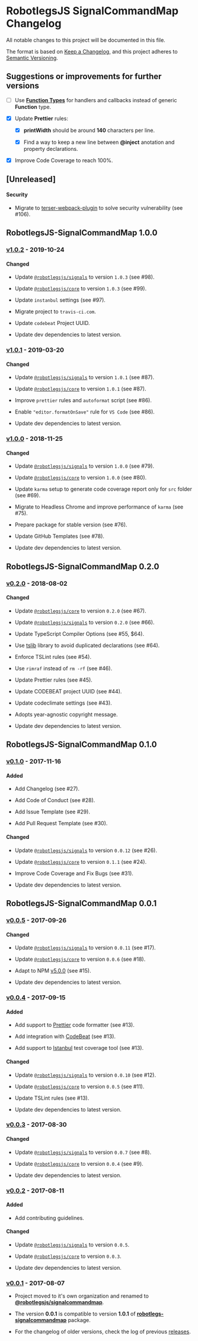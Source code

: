 # RobotlegsJS SignalCommandMap Changelog

All notable changes to this project will be documented in this file.

The format is based on [Keep a Changelog](https://keepachangelog.com/en/1.0.0/),
and this project adheres to [Semantic Versioning](https://semver.org/spec/v2.0.0.html).

## Suggestions or improvements for further versions

- [ ] Use [**Function Types**](https://www.typescriptlang.org/docs/handbook/functions.html) for handlers and callbacks instead of generic **Function** type.

- [x] Update **Prettier** rules:

  - [x] **printWidth** should be around **140** characters per line.

  - [x] Find a way to keep a new line between **@inject** anotation and property declarations.

- [x] Improve Code Coverage to reach 100%.

## [Unreleased]

<!--
Types of changes:

#### Added
- for new features.

#### Changed
- for changes in existing functionality.

#### Deprecated
- for soon-to-be removed features.

#### Removed
- for now removed features.

#### Fixed
- for any bug fixes.

#### Security
- in case of vulnerabilities.
-->

#### Security

- Migrate to [terser-webpack-plugin](https://github.com/webpack-contrib/terser-webpack-plugin) to solve security vulnerability (see #106).

## RobotlegsJS-SignalCommandMap 1.0.0

### [v1.0.2](https://github.com/RobotlegsJS/RobotlegsJS-SignalCommandMap/releases/tag/1.0.2) - 2019-10-24

#### Changed

- Update [`@robotlegsjs/signals`](https://github.com/RobotlegsJS/SignalsJS) to version `1.0.3` (see #98).

- Update [`@robotlegsjs/core`](https://github.com/RobotlegsJS/RobotlegsJS) to version `1.0.3` (see #99).

- Update `instanbul` settings (see #97).

- Migrate project to `travis-ci.com`.

- Update `codebeat` Project UUID.

- Update dev dependencies to latest version.

### [v1.0.1](https://github.com/RobotlegsJS/RobotlegsJS-SignalCommandMap/releases/tag/1.0.1) - 2019-03-20

#### Changed

- Update [`@robotlegsjs/signals`](https://github.com/RobotlegsJS/SignalsJS) to version `1.0.1` (see #87).

- Update [`@robotlegsjs/core`](https://github.com/RobotlegsJS/RobotlegsJS) to version `1.0.1` (see #87).

- Improve `prettier` rules and `autoformat` script (see #86).

- Enable `"editor.formatOnSave"` rule for `VS Code` (see #86).

- Update dev dependencies to latest version.

### [v1.0.0](https://github.com/RobotlegsJS/RobotlegsJS-SignalCommandMap/releases/tag/1.0.0) - 2018-11-25

#### Changed

- Update [`@robotlegsjs/signals`](https://github.com/RobotlegsJS/SignalsJS) to version `1.0.0` (see #79).

- Update [`@robotlegsjs/core`](https://github.com/RobotlegsJS/RobotlegsJS) to version `1.0.0` (see #80).

- Update `karma` setup to generate code coverage report only for `src` folder (see #69).

- Migrate to Headless Chrome and improve performance of `karma` (see #75).

- Prepare package for stable version (see #76).

- Update GitHub Templates (see #78).

- Update dev dependencies to latest version.

## RobotlegsJS-SignalCommandMap 0.2.0

### [v0.2.0](https://github.com/RobotlegsJS/RobotlegsJS-SignalCommandMap/releases/tag/0.2.0) - 2018-08-02

#### Changed

- Update [`@robotlegsjs/core`](https://github.com/RobotlegsJS/RobotlegsJS) to version `0.2.0` (see #67).

- Update [`@robotlegsjs/signals`](https://github.com/RobotlegsJS/SignalsJS) to version `0.2.0` (see #66).

- Update TypeScript Compiler Options (see #55, $64).

- Use [tslib](https://github.com/Microsoft/tslib) library to avoid duplicated declarations (see #64).

- Enforce TSLint rules (see #54).

- Use `rimraf` instead of `rm -rf` (see #46).

- Update Prettier rules (see #45).

- Update CODEBEAT project UUID (see #44).

- Update codeclimate settings (see #43).

- Adopts year-agnostic copyright message.

- Update dev dependencies to latest version.

## RobotlegsJS-SignalCommandMap 0.1.0

### [v0.1.0](https://github.com/RobotlegsJS/RobotlegsJS-SignalCommandMap/releases/tag/0.1.0) - 2017-11-16

#### Added

- Add Changelog (see #27).

- Add Code of Conduct (see #28).

- Add Issue Template (see #29).

- Add Pull Request Template (see #30).

#### Changed

- Update [`@robotlegsjs/signals`](https://github.com/RobotlegsJS/SignalsJS) to version `0.0.12` (see #26).

- Update [`@robotlegsjs/core`](https://github.com/RobotlegsJS/RobotlegsJS) to version `0.1.1` (see #24).

- Improve Code Coverage and Fix Bugs (see #31).

- Update dev dependencies to latest version.

## RobotlegsJS-SignalCommandMap 0.0.1

### [v0.0.5](https://github.com/RobotlegsJS/RobotlegsJS-SignalCommandMap/releases/tag/0.0.5) - 2017-09-26

#### Changed

- Update [`@robotlegsjs/signals`](https://github.com/RobotlegsJS/SignalsJS) to version `0.0.11` (see #17).

- Update [`@robotlegsjs/core`](https://github.com/RobotlegsJS/RobotlegsJS) to version `0.0.6` (see #18).

- Adapt to NPM [v5.0.0](http://blog.npmjs.org/post/161081169345/v500) (see #15).

- Update dev dependencies to latest version.

### [v0.0.4](https://github.com/RobotlegsJS/RobotlegsJS-SignalCommandMap/releases/tag/0.0.4) - 2017-09-15

#### Added

- Add support to [Prettier](https://prettier.io) code formatter (see #13).

- Add integration with [CodeBeat](https://codebeat.co) (see #13).

- Add support to [Istanbul](https://istanbul.js.org) test coverage tool (see #13).

#### Changed

- Update [`@robotlegsjs/signals`](https://github.com/RobotlegsJS/SignalsJS) to version `0.0.10` (see #12).

- Update [`@robotlegsjs/core`](https://github.com/RobotlegsJS/RobotlegsJS) to version `0.0.5` (see #11).

- Update TSLint rules (see #13).

- Update dev dependencies to latest version.

### [v0.0.3](https://github.com/RobotlegsJS/RobotlegsJS-SignalCommandMap/releases/tag/0.0.3) - 2017-08-30

#### Changed

- Update [`@robotlegsjs/signals`](https://github.com/RobotlegsJS/SignalsJS) to version `0.0.7` (see #8).

- Update [`@robotlegsjs/core`](https://github.com/RobotlegsJS/RobotlegsJS) to version `0.0.4` (see #9).

- Update dev dependencies to latest version.

### [v0.0.2](https://github.com/RobotlegsJS/RobotlegsJS-SignalCommandMap/releases/tag/0.0.2) - 2017-08-11

#### Added

- Add contributing guidelines.

#### Changed

- Update [`@robotlegsjs/signals`](https://github.com/RobotlegsJS/SignalsJS) to version `0.0.5`.

- Update [`@robotlegsjs/core`](https://github.com/RobotlegsJS/RobotlegsJS) to version `0.0.3`.

- Update dev dependencies to latest version.

### [v0.0.1](https://github.com/RobotlegsJS/RobotlegsJS-SignalCommandMap/releases/tag/0.0.1) - 2017-08-07

- Project moved to it's own organization and renamed to [**@robotlegsjs/signalcommandmap**](https://www.npmjs.com/package/@robotlegsjs/signalcommandmap).

- The version **0.0.1** is compatible to version **1.0.1** of [**robotlegs-signalcommandmap**](https://www.npmjs.com/package/robotlegs-signalcommandmap) package.

- For the changelog of older versions, check the log of previous [releases](https://github.com/GoodgameStudios/RobotlegsJS-SignalCommandMap/releases).
